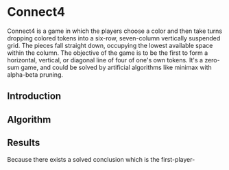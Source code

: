 # Connect4
Connect4 is a game in which the players choose a color and then take turns dropping colored tokens into a six-row, seven-column vertically suspended grid. The pieces fall straight down, occupying the lowest available space within the column. The objective of the game is to be the first to form a horizontal, vertical, or diagonal line of four of one's own tokens. It's a zero-sum game, and could be solved by artificial algorithms like minimax with alpha-beta pruning.
## Introduction


## Algorithm



## Results
Because there exists a solved conclusion which is the first-player-